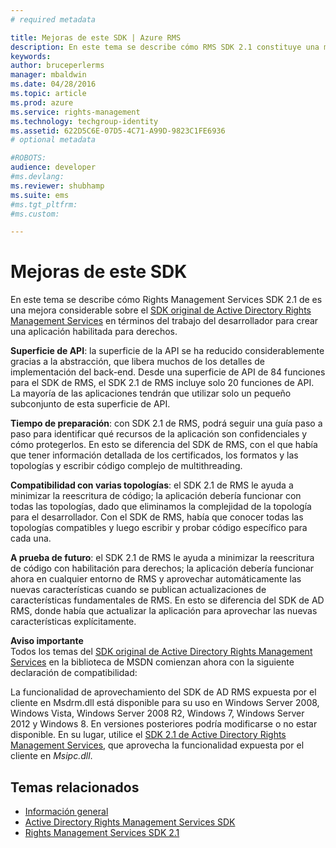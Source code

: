 ```yaml
---
# required metadata

title: Mejoras de este SDK | Azure RMS
description: En este tema se describe cómo RMS SDK 2.1 constituye una mejora considerable sobre el SDK original de Active Directory Rights Management Services.
keywords:
author: bruceperlerms
manager: mbaldwin
ms.date: 04/28/2016
ms.topic: article
ms.prod: azure
ms.service: rights-management
ms.technology: techgroup-identity
ms.assetid: 622D5C6E-07D5-4C71-A99D-9823C1FE6936
# optional metadata

#ROBOTS:
audience: developer
#ms.devlang:
ms.reviewer: shubhamp
ms.suite: ems
#ms.tgt_pltfrm:
#ms.custom:

---
```


# Mejoras de este SDK
En este tema se describe cómo Rights Management Services SDK 2.1 de es una mejora considerable sobre el [SDK original de Active Directory Rights Management Services](https://msdn.microsoft.com/library/Cc530379) en términos del trabajo del desarrollador para crear una aplicación habilitada para derechos.

**Superficie de API**: la superficie de la API se ha reducido considerablemente gracias a la abstracción, que libera muchos de los detalles de implementación del back-end. Desde una superficie de API de 84 funciones para el SDK de RMS, el SDK 2.1 de RMS incluye solo 20 funciones de API. La mayoría de las aplicaciones tendrán que utilizar solo un pequeño subconjunto de esta superficie de API.

**Tiempo de preparación**: con SDK 2.1 de RMS, podrá seguir una guía paso a paso para identificar qué recursos de la aplicación son confidenciales y cómo protegerlos. En esto se diferencia del SDK de RMS, con el que había que tener información detallada de los certificados, los formatos y las topologías y escribir código complejo de multithreading.

**Compatibilidad con varias topologías**: el SDK 2.1 de RMS le ayuda a minimizar la reescritura de código; la aplicación debería funcionar con todas las topologías, dado que eliminamos la complejidad de la topología para el desarrollador. Con el SDK de RMS, había que conocer todas las topologías compatibles y luego escribir y probar código específico para cada una.

**A prueba de futuro**: el SDK 2.1 de RMS le ayuda a minimizar la reescritura de código con habilitación para derechos; la aplicación debería funcionar ahora en cualquier entorno de RMS y aprovechar automáticamente las nuevas características cuando se publican actualizaciones de características fundamentales de RMS. En esto se diferencia del SDK de AD RMS, donde había que actualizar la aplicación para aprovechar las nuevas características explícitamente.

**Aviso importante**  
Todos los temas del [SDK original de Active Directory Rights Management Services](https://msdn.microsoft.com/library/Cc530379) en la biblioteca de MSDN comienzan ahora con la siguiente declaración de compatibilidad:

La funcionalidad de aprovechamiento del SDK de AD RMS expuesta por el cliente en Msdrm.dll está disponible para su uso en Windows Server 2008, Windows Vista, Windows Server 2008 R2, Windows 7, Windows Server 2012 y Windows 8. En versiones posteriores podría modificarse o no estar disponible. En su lugar, utilice el [SDK 2.1 de Active Directory Rights Management Services](microsoft-information-protection-and-control-client-portal.md), que aprovecha la funcionalidad expuesta por el cliente en *Msipc.dll*.

 

## Temas relacionados ##
* [Información general](ad-rms-overview.md)
* [Active Directory Rights Management Services SDK](https://msdn.microsoft.com/library/Cc530379)
* [Rights Management Services SDK 2.1](microsoft-information-protection-and-control-client-portal.md)
 

 


<!--HONumber=Apr16_HO4-->


